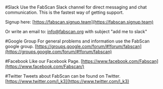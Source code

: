 #Slack
Use the FabScan Slack channel for direct messaging and chat communication. 
This is the fastest way of getting support.

Signup here: [https://fabscan.signup.team](https://fabscan.signup.team)

Or write an email to:
info@fabscan.org with subject "add me to slack" 

#Google Group
For general problems and information use the FabScan google group. 
[https://groups.google.com/forum/#!forum/fabscan](https://groups.google.com/forum/#!forum/fabscan)

#Facebook
Like our Facebook Page.
[https://www.facebook.com/Fabscan](https://www.facebook.com/Fabscan/)

#Twitter
Tweets about FabScan can be found on Twitter. 
[https://www.twitter.com/l_k3](https://www.twitter.com/l_k3)
